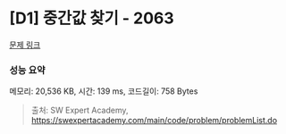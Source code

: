 # [D1] 중간값 찾기 - 2063 

[문제 링크](https://swexpertacademy.com/main/code/problem/problemDetail.do?contestProbId=AV5QPsXKA2UDFAUq) 

### 성능 요약

메모리: 20,536 KB, 시간: 139 ms, 코드길이: 758 Bytes



> 출처: SW Expert Academy, https://swexpertacademy.com/main/code/problem/problemList.do